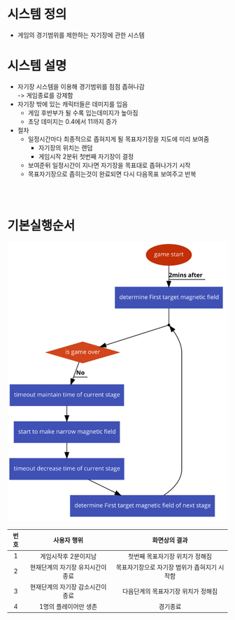# 시스템 정의
  - 게임의 경기범위를 제한하는 자기장에 관한 시스템
  
# 시스템 설명
  - 자기장 시스템을 이용해 경기범위를 점점 좁혀나감 <br>-> 게임종료를 강제함
  - 자기장 밖에 있는 캐릭터들은 데미지를 입음
    - 게임 후반부가 될 수록 입는데미지가 높아짐
    - 초당 데미지는 0.4에서 11까지 증가
  - 절차
    - 일정시간마다 최종적으로 좁혀지게 될 목표자기장을 지도에 미리 보여줌
      - 자기장의 위치는 랜덤
      - 게임시작 2분뒤 첫번째 자기장이 결정
    - 보여준뒤 일정시간이 지나면 자기장을 목표대로 좁혀나가기 시작
    - 목표자기장으로 좁히는것이 완료되면 다시 다음목표 보여주고 반복
<br>
<br>


# 기본실행순서
![NoImage](./Resource/system04.png)  


번호 | 사용자 행위 | 화면상의 결과
:-------: | :-------: | :-------:
1 | 게임시작후 2분이지남 | 첫번째 목표자기장 위치가 정해짐
2 | 현재단계의 자기장 유지시간이 종료 | 목표자기장으로 자기장 범위가 좁혀지기 시작함
3 | 현재단계의 자기장 감소시간이 종료 | 다음단계의 목표자기장 위치가 정해짐
4 | 1명의 플레이어만 생존 | 경기종료

<br>
<br>